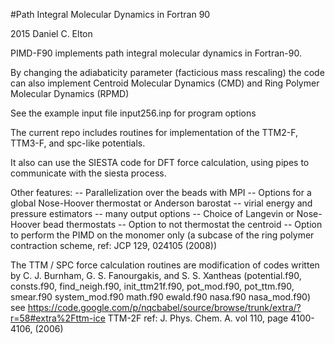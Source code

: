 #Path Integral Molecular Dynamics in Fortran 90

2015 Daniel C. Elton 

PIMD-F90 implements path integral molecular dynamics in Fortran-90.

By changing the adiabaticity parameter (facticious mass rescaling) the code can also implement Centroid Molecular Dynamics (CMD) and Ring Polymer Molecular Dynamics (RPMD)

See the example input file input256.inp for program options

The current repo includes routines for implementation of the TTM2-F, TTM3-F, and spc-like potentials.

It also can use the SIESTA code for DFT force calculation, using pipes to communicate with the siesta process. 

Other features: 
-- Parallelization over the beads with MPI
-- Options for a global Nose-Hoover thermostat or Anderson barostat 
-- virial energy and pressure estimators
-- many output options 
-- Choice of Langevin or Nose-Hoover bead thermostats 
-- Option to not thermostat the centroid 
-- Option to perform the PIMD on the monomer only (a subcase of the ring polymer contraction scheme, ref: JCP 129, 024105 (2008))


The TTM / SPC force calculation routines are modification of codes written by C. J. Burnham, G. S. Fanourgakis, and S. S. Xantheas
(potential.f90, consts.f90, find_neigh.f90, init_ttm21f.f90, pot_mod.f90, pot_ttm.f90, smear.f90 system_mod.f90 math.f90 ewald.f90 nasa.f90 nasa_mod.f90)
see https://code.google.com/p/nqcbabel/source/browse/trunk/extra/?r=58#extra%2Fttm-ice
TTM-2F ref: J. Phys. Chem. A. vol 110, page 4100-4106, (2006) 
